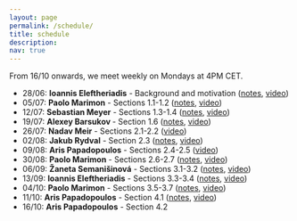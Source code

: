 ```yaml
---
layout: page
permalink: /schedule/
title: schedule
description: 
nav: true
---
```

From 16/10 onwards, we meet weekly on Mondays at 4PM CET. 

<ul>
  <li>28/06: <b>Ioannis Eleftheriadis</b> - Background and motivation (<a href="https://cspreadingroup.github.io/_pages/1.pdf" target="_blank">notes</a>, <a href="https://www.youtube.com/watch?v=peL_ljZ_JN4">video</a>)</li>
  <li>05/07: <b>Paolo Marimon</b> - Sections 1.1-1.2 (<a href="https://cspreadingroup.github.io/_pages/2.pdf" target="_blank">notes</a>, <a href="https://www.youtube.com/watch?v=5_4BGovYWfc">video</a>)</li>
  <li>12/07: <b> Sebastian  Meyer</b> - Sections 1.3-1.4 (<a href="https://cspreadingroup.github.io/_pages/3.pdf" target="_blank">notes</a>, <a href="https://youtu.be/7ykvH7vGJ9w">video</a>)</li>
  <li>19/07: <b>Alexey Barsukov </b> - Section 1.6 (<a href="https://cspreadingroup.github.io/_pages/4.pdf" target="_blank">notes</a>, <a href="https://www.youtube.com/watch?v=HWaLlNMz7Do">video</a>)</li>
  <li>26/07: <b>Nadav Meir</b> - Sections 2.1-2.2 (<a href="https://www.youtube.com/watch?v=0U6wy1blmfo">video</a>) </li>
  <li>02/08: <b>Jakub Rydval</b> - Section 2.3 (<a href="https://cspreadingroup.github.io/_pages/6.pdf" target="_blank">notes</a>, <a href="https://www.youtube.com/watch?v=kJR22XXaEJM">video</a>)</li>
  <li>09/08: <b>Aris Papadopoulos</b> - Sections 2.4-2.5 (<a href="https://www.youtube.com/watch?v=ye5qh32WLdU">video</a>)</li>
  <li>30/08: <b>Paolo Marimon</b> - Sections 2.6-2.7 (<a href="https://cspreadingroup.github.io/_pages/8.pdf" target="_blank">notes</a>, <a href="https://www.youtube.com/watch?v=wDUpRkMX77U">video</a>)</li>
  <li>06/09: <b>Žaneta Semanišinová</b> - Sections 3.1-3.2 (<a href="https://cspreadingroup.github.io/_pages/9.pdf" target="_blank">notes</a>, <a href="https://www.youtube.com/watch?v=OtMC_JvIPXc">video</a>)</li> 
  <li>13/09: <b>Ioannis Eleftheriadis</b> - Sections 3.3-3.4 (<a href="https://cspreadingroup.github.io/_pages/10.pdf" target="_blank">notes</a>, <a href="https://www.youtube.com/watch?v=60jjMtEx-2Q">video</a>)</li>
  <li>04/10: <b>Paolo Marimon</b> - Sections 3.5-3.7 (<a href="https://cspreadingroup.github.io/_pages/11.pdf" target="_blank">notes</a>, <a href="https://www.youtube.com/watch?v=nLLqWJPUOb4">video</a>)</li>
  <li>11/10: <b>Aris Papadopoulos</b> - Section 4.1 (<a href="https://cspreadingroup.github.io/_pages/12.pdf" target="_blank">notes</a>, <a href="https://www.youtube.com/watch?v=JbNc4jW4VHE">video</a>)</li>
  <li>16/10: <b>Aris Papadopoulos</b> - Section 4.2 </li>
</ul>
